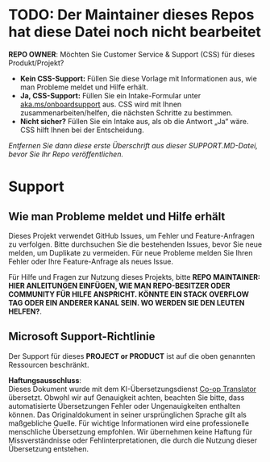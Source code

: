 <!--
CO_OP_TRANSLATOR_METADATA:
{
  "original_hash": "62fe65c1d8e3796c01aa1e3c89666cba",
  "translation_date": "2025-05-06T17:39:29+00:00",
  "source_file": "SUPPORT.md",
  "language_code": "de"
}
-->
# TODO: Der Maintainer dieses Repos hat diese Datei noch nicht bearbeitet

**REPO OWNER**: Möchten Sie Customer Service & Support (CSS) für dieses Produkt/Projekt?

- **Kein CSS-Support:** Füllen Sie diese Vorlage mit Informationen aus, wie man Probleme meldet und Hilfe erhält.
- **Ja, CSS-Support:** Füllen Sie ein Intake-Formular unter [aka.ms/onboardsupport](https://aka.ms/onboardsupport) aus. CSS wird mit Ihnen zusammenarbeiten/helfen, die nächsten Schritte zu bestimmen.
- **Nicht sicher?** Füllen Sie ein Intake aus, als ob die Antwort „Ja“ wäre. CSS hilft Ihnen bei der Entscheidung.

*Entfernen Sie dann diese erste Überschrift aus dieser SUPPORT.MD-Datei, bevor Sie Ihr Repo veröffentlichen.*

# Support

## Wie man Probleme meldet und Hilfe erhält

Dieses Projekt verwendet GitHub Issues, um Fehler und Feature-Anfragen zu verfolgen. Bitte durchsuchen Sie die bestehenden Issues, bevor Sie neue melden, um Duplikate zu vermeiden. Für neue Probleme melden Sie Ihren Fehler oder Ihre Feature-Anfrage als neues Issue.

Für Hilfe und Fragen zur Nutzung dieses Projekts, bitte **REPO MAINTAINER: HIER ANLEITUNGEN EINFÜGEN, WIE MAN REPO-BESITZER ODER COMMUNITY FÜR HILFE ANSPRICHT. KÖNNTE EIN STACK OVERFLOW TAG ODER EIN ANDERER KANAL SEIN. WO WERDEN SIE DEN LEUTEN HELFEN?**.

## Microsoft Support-Richtlinie

Der Support für dieses **PROJECT or PRODUCT** ist auf die oben genannten Ressourcen beschränkt.

**Haftungsausschluss**:  
Dieses Dokument wurde mit dem KI-Übersetzungsdienst [Co-op Translator](https://github.com/Azure/co-op-translator) übersetzt. Obwohl wir auf Genauigkeit achten, beachten Sie bitte, dass automatisierte Übersetzungen Fehler oder Ungenauigkeiten enthalten können. Das Originaldokument in seiner ursprünglichen Sprache gilt als maßgebliche Quelle. Für wichtige Informationen wird eine professionelle menschliche Übersetzung empfohlen. Wir übernehmen keine Haftung für Missverständnisse oder Fehlinterpretationen, die durch die Nutzung dieser Übersetzung entstehen.